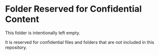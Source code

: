 # Folder Reserved for Confidential Content

This folder is intentionally left empty.

It is reserved for confidential files and folders that are not included in this repository.
